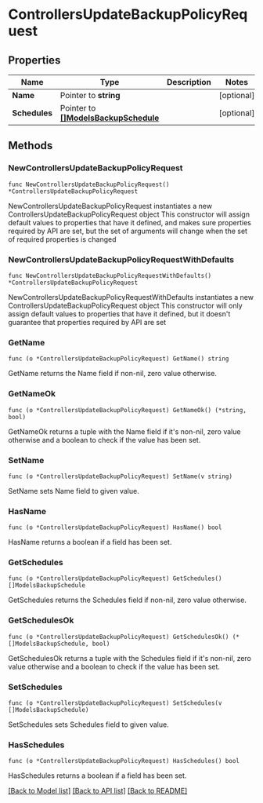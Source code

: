 # ControllersUpdateBackupPolicyRequest

## Properties

Name | Type | Description | Notes
------------ | ------------- | ------------- | -------------
**Name** | Pointer to **string** |  | [optional] 
**Schedules** | Pointer to [**[]ModelsBackupSchedule**](ModelsBackupSchedule.md) |  | [optional] 

## Methods

### NewControllersUpdateBackupPolicyRequest

`func NewControllersUpdateBackupPolicyRequest() *ControllersUpdateBackupPolicyRequest`

NewControllersUpdateBackupPolicyRequest instantiates a new ControllersUpdateBackupPolicyRequest object
This constructor will assign default values to properties that have it defined,
and makes sure properties required by API are set, but the set of arguments
will change when the set of required properties is changed

### NewControllersUpdateBackupPolicyRequestWithDefaults

`func NewControllersUpdateBackupPolicyRequestWithDefaults() *ControllersUpdateBackupPolicyRequest`

NewControllersUpdateBackupPolicyRequestWithDefaults instantiates a new ControllersUpdateBackupPolicyRequest object
This constructor will only assign default values to properties that have it defined,
but it doesn't guarantee that properties required by API are set

### GetName

`func (o *ControllersUpdateBackupPolicyRequest) GetName() string`

GetName returns the Name field if non-nil, zero value otherwise.

### GetNameOk

`func (o *ControllersUpdateBackupPolicyRequest) GetNameOk() (*string, bool)`

GetNameOk returns a tuple with the Name field if it's non-nil, zero value otherwise
and a boolean to check if the value has been set.

### SetName

`func (o *ControllersUpdateBackupPolicyRequest) SetName(v string)`

SetName sets Name field to given value.

### HasName

`func (o *ControllersUpdateBackupPolicyRequest) HasName() bool`

HasName returns a boolean if a field has been set.

### GetSchedules

`func (o *ControllersUpdateBackupPolicyRequest) GetSchedules() []ModelsBackupSchedule`

GetSchedules returns the Schedules field if non-nil, zero value otherwise.

### GetSchedulesOk

`func (o *ControllersUpdateBackupPolicyRequest) GetSchedulesOk() (*[]ModelsBackupSchedule, bool)`

GetSchedulesOk returns a tuple with the Schedules field if it's non-nil, zero value otherwise
and a boolean to check if the value has been set.

### SetSchedules

`func (o *ControllersUpdateBackupPolicyRequest) SetSchedules(v []ModelsBackupSchedule)`

SetSchedules sets Schedules field to given value.

### HasSchedules

`func (o *ControllersUpdateBackupPolicyRequest) HasSchedules() bool`

HasSchedules returns a boolean if a field has been set.


[[Back to Model list]](../README.md#documentation-for-models) [[Back to API list]](../README.md#documentation-for-api-endpoints) [[Back to README]](../README.md)


